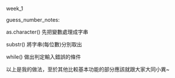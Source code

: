 week_1

guess_number_notes:

as.character() 先把變數處理成字串

substr() 將字串(每位數)分別取出

while() 做出判定輸入錯誤的條件

以上是我的做法，至於其他比較基本功能的部分應該就跟大家大同小異~
